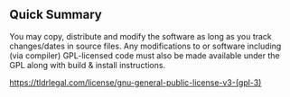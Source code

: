 ## Quick Summary

You may copy, distribute and modify the software as long as you track changes/dates in source files. Any modifications to or software including (via compiler) GPL-licensed code must also be made available under the GPL along with build & install instructions.

https://tldrlegal.com/license/gnu-general-public-license-v3-(gpl-3)